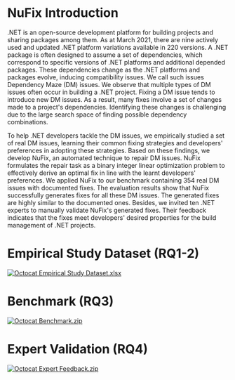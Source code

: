 # NuFix Introduction 

.NET is an open-source development platform for building projects and sharing packages among them. As at March 2021, there are nine actively used and updated .NET platform variations available in 220 versions. A .NET package is often designed to assume a set of dependencies, which correspond to specific versions of .NET platforms and additional depended packages. These dependencies change as the .NET platforms and packages evolve, inducing compatibility issues. We call such issues Dependency Maze (DM) issues. We observe that multiple types of DM issues often occur in building a .NET project. Fixing a DM issue tends to introduce new DM issues. As a result, many fixes involve a set of changes made to a project's dependencies. Identifying these changes is challenging due to the large search space of finding possible dependency combinations.
 
To help .NET developers tackle the DM issues, we empirically studied a set of real DM issues, learning their common fixing strategies and developers' preferences in adopting these strategies. Based on these findings, we develop NuFix, an automated technique to repair DM issues. NuFix formulates the repair task as a binary integer linear optimization problem to effectively derive an optimal fix in line with the learnt developers' preferences. We applied NuFix to our benchmark containing 354 real DM issues with documented fixes. The evaluation results show that NuFix successfully generates fixes for all these DM issues.  The generated fixes are highly similar to the documented ones. Besides, we invited ten .NET experts to manually validate NuFix's generated fixes. Their feedback indicates that the fixes meet developers' desired properties for the build management of .NET projects.

# Empirical Study Dataset (RQ1-2)

 <a href="https://github.com/nufix-dependency-maze/nufix/blob/gh-pages/Benchmark.zip?raw=true">![Octocat](https://raw.githubusercontent.com/nufix-dependency-maze/nufix/gh-pages/assets/images/download_small_2.png)  Empirical Study Dataset.xlsx</a>

# Benchmark (RQ3)

 <a href="https://github.com/nufix-dependency-maze/nufix/blob/gh-pages/Benchmark.zip?raw=true">![Octocat](https://raw.githubusercontent.com/nufix-dependency-maze/nufix/gh-pages/assets/images/download_small_2.png)  Benchmark.zip</a>

# Expert Validation (RQ4)

<a href="https://github.com/nufix-dependency-maze/nufix/blob/gh-pages/Expert%20Feedback.zip?raw=true">![Octocat](https://raw.githubusercontent.com/nufix-dependency-maze/nufix/gh-pages/assets/images/download_small_2.png)  Expert Feedback.zip</a>
